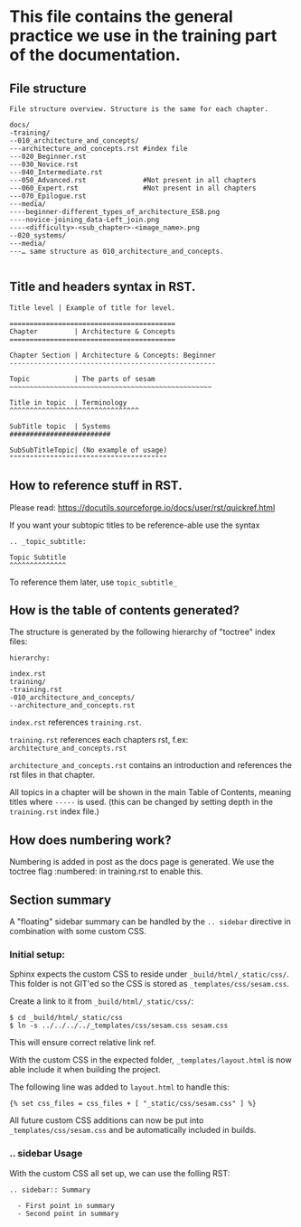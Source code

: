 # This file contains the general practice we use in the training part of the documentation.

## File structure

```
File structure overview. Structure is the same for each chapter.

docs/
-training/
--010_architecture_and_concepts/
---architecture_and_concepts.rst #index file
---020_Beginner.rst
---030_Novice.rst
---040_Intermediate.rst
---050_Advanced.rst              #Not present in all chapters
---060_Expert.rst                #Not present in all chapters
---070_Epilogue.rst
---media/
----beginner-different_types_of_architecture_ESB.png
----novice-joining_data-Left_join.png
----<difficulty>-<sub_chapter>-<image_name>.png
--020_systems/
---media/
---… same structure as 010_architecture_and_concepts.


```

## Title and headers syntax in RST.
```
Title level | Example of title for level.

=========================================
Chapter         | Architecture & Concepts
=========================================

Chapter Section | Architecture & Concepts: Beginner
---------------------------------------------------

Topic           | The parts of sesam
~~~~~~~~~~~~~~~~~~~~~~~~~~~~~~~~~~~~~~~~~~~~~~~~~~

Title in topic  | Terminology
^^^^^^^^^^^^^^^^^^^^^^^^^^^^^^^^

SubTitle topic  | Systems
#########################

SubSubTitleTopic| (No example of usage)
"""""""""""""""""""""""""""""""""""""""
```

## How to reference stuff in RST.
Please read: https://docutils.sourceforge.io/docs/user/rst/quickref.html

If you want your subtopic titles to be reference-able use the syntax

```
.. _topic_subtitle:

Topic Subtitle
^^^^^^^^^^^^^^
```

To reference them later, use `topic_subtitle_`


## How is the table of contents generated?
The structure is generated by the following hierarchy of "toctree" index files:

```
hierarchy:

index.rst
training/
-training.rst
-010_architecture_and_concepts/
--architecture_and_concepts.rst
```
`index.rst` references `training.rst`.

`training.rst` references each chapters rst, f.ex: `architecture_and_concepts.rst`

`architecture_and_concepts.rst` contains an introduction and references the rst files in that chapter.

All topics in a chapter will be shown in the main Table of Contents, meaning titles where `-----` is used. (this can be changed by setting depth in the `training.rst` index file.)

## How does numbering work?
Numbering is added in post as the docs page is generated. We use the toctree flag :numbered: in training.rst to enable this.

## Section summary

A "floating" sidebar summary can be handled by the `.. sidebar` directive in combination with some custom CSS.

### Initial setup:

Sphinx expects the custom CSS to reside under `_build/html/_static/css/`.
This folder is not GIT'ed so the CSS is stored as `_templates/css/sesam.css`.

Create a link to it from `_build/html/_static/css/`:

```
$ cd _build/html/_static/css
$ ln -s ../../../../_templates/css/sesam.css sesam.css
```

This will ensure correct relative link ref.

With the custom CSS in the expected folder, `_templates/layout.html` is now able include it when building
the project.

The following line was added to `layout.html` to handle this:

```
{% set css_files = css_files + [ "_static/css/sesam.css" ] %}
```

All future custom CSS additions can now be put into `_templates/css/sesam.css`
and be automatically included in builds.

### .. sidebar Usage

With the custom CSS all set up, we can use the folling RST:

```
.. sidebar:: Summary

  - First point in summary
  - Second point in summary
```
